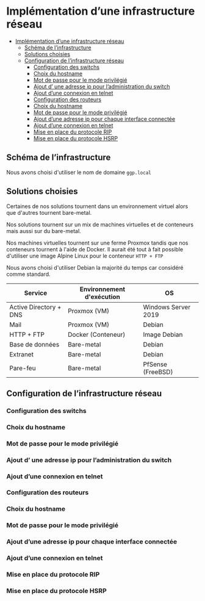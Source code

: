# Implémentation d’une infrastructure réseau

- [Implémentation d’une infrastructure réseau](#implémentation-dune-infrastructure-réseau)
  - [Schéma de l’infrastructure](#schéma-de-linfrastructure)
  - [Solutions choisies](#solutions-choisies)
  - [Configuration de l’infrastructure réseau](#configuration-de-linfrastructure-réseau)
    - [Configuration des switchs](#configuration-des-switchs)
    - [Choix du hostname](#choix-du-hostname)
    - [Mot de passe pour le mode privilégié](#mot-de-passe-pour-le-mode-privilégié)
    - [Ajout d’ une adresse ip pour l’administration du switch](#ajout-d-une-adresse-ip-pour-ladministration-du-switch)
    - [Ajout d’une connexion en telnet](#ajout-dune-connexion-en-telnet)
    - [Configuration des routeurs](#configuration-des-routeurs)
    - [Choix du hostname](#choix-du-hostname-1)
    - [Mot de passe pour le mode privilégié](#mot-de-passe-pour-le-mode-privilégié-1)
    - [Ajout d’une adresse ip pour chaque interface connectée](#ajout-dune-adresse-ip-pour-chaque-interface-connectée)
    - [Ajout d’une connexion en telnet](#ajout-dune-connexion-en-telnet-1)
    - [Mise en place du protocole RIP](#mise-en-place-du-protocole-rip)
    - [Mise en place du protocole HSRP](#mise-en-place-du-protocole-hsrp)

## Schéma de l’infrastructure

Nous avons choisi d'utiliser le nom de domaine `ggp.local`

## Solutions choisies

Certaines de nos solutions tournent dans un environnement virtuel alors que d'autres tournent bare-metal.

Nos solutions tournent sur un mix de machines virtuelles et de conteneurs mais aussi sur du bare-metal.

Nos machines virtuelles tournent sur une ferme Proxmox tandis que nos conteneurs tournent à l'aide de Docker. Il aurait été tout à fait possible d'utiliser une image Alpine Linux pour le conteneur `HTTP + FTP`

Nous avons choisi d'utiliser Debian la majorité du temps car considéré comme standard.

|Service|Environnement d'exécution|OS|
|---|---|---|
|Active Directory + DNS|Proxmox (VM)|Windows Server 2019|
|Mail|Proxmox (VM)|Debian|
|HTTP + FTP|Docker (Conteneur)|Image Debian
|Base de données|Bare-metal|Debian|
|Extranet|Bare-metal|Debian|
|Pare-feu|Bare-metal|PfSense (FreeBSD)|


## Configuration de l’infrastructure réseau

### Configuration des switchs

### Choix du hostname 

### Mot de passe pour le mode privilégié 

### Ajout d’ une adresse ip pour l’administration du switch

### Ajout d’une connexion en telnet 

### Configuration des routeurs

### Choix du hostname 

### Mot de passe pour le mode privilégié

### Ajout d’une adresse ip pour chaque interface connectée

### Ajout d’une connexion en telnet

### Mise en place du protocole RIP

### Mise en place du protocole HSRP
